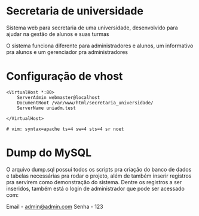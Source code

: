 # Secretaria de universidade
Sistema web para secretaria de uma universidade, desenvolvido para ajudar na gestão de alunos e suas turmas

O sistema funciona diferente para administradores e alunos, um informativo pra alunos e um gerenciador pra administradores

# Configuração de vhost
```
<VirtualHost *:80>
	ServerAdmin webmaster@localhost
	DocumentRoot /var/www/html/secretaria_universidade/
	ServerName uniadm.test
	
</VirtualHost>

# vim: syntax=apache ts=4 sw=4 sts=4 sr noet
```
# Dump do MySQL
O arquivo dump.sql possui todos os scripts pra criação do banco de dados e tabelas necessárias pra rodar o projeto, além de também inserir registros pra servirem como demonstração do sistema. 
Dentre os registros a ser inseridos, também está o login de administrador que pode ser acessado com:

Email - admin@admin.com
Senha - 123